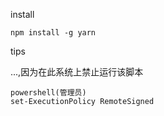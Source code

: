 install
```shell
npm install -g yarn
```

tips  

...,因为在此系统上禁止运行该脚本
```
powershell(管理员)
set-ExecutionPolicy RemoteSigned
```